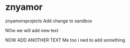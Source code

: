 # znyamor
znyamorsprojects
Add  change to sandbox

NOw we will add new  text

NOW ADD ANOTHER TEXT
Me too  i ned to add  something
